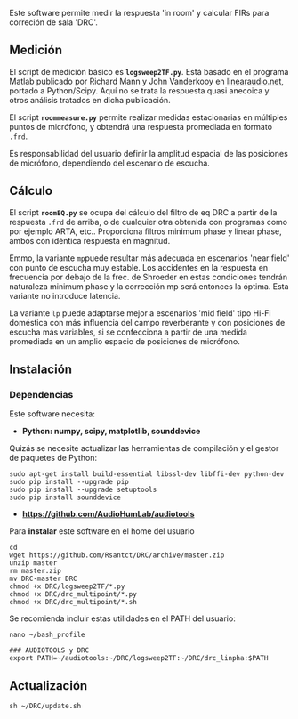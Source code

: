 Este software permite medir la respuesta 'in room' y calcular FIRs para correción de sala 'DRC'.

## Medición

El script de medición básico es **`logsweep2TF.py`**. Está basado en el programa Matlab publicado por Richard Mann y John Vanderkooy en [linearaudio.net](https://linearaudio.net/downloads), portado a Python/Scipy. Aquí no se trata la respuesta quasi anecoica y otros análisis tratados en dicha publicación.

El script **`roommeasure.py`** permite realizar medidas estacionarias en múltiples puntos de micrófono, y obtendrá una respuesta promediada en formato `.frd`.

Es responsabilidad del usuario definir la amplitud espacial de las posiciones de micrófono, dependiendo del escenario de escucha.

## Cálculo

El script **`roomEQ.py`** se ocupa del cálculo del filtro de eq DRC a partir de la respuesta `.frd` de arriba, o de cualquier otra obtenida con programas como por ejemplo ARTA, etc.. Proporciona filtros minimum phase y linear phase, ambos con idéntica respuesta en magnitud.

Emmo, la variante `mp`puede resultar más adecuada en escenarios 'near field' con punto de escucha muy estable. Los accidentes en la respuesta en frecuencia por debajo de la frec. de Shroeder en estas condiciones tendrán naturaleza minimum phase y la corrección mp será entonces la óptima. Esta variante no introduce latencia.

La variante `lp` puede adaptarse mejor a escenarios 'mid field' tipo Hi-Fi doméstica con más influencia del campo reverberante y con posiciones de escucha más variables, si se confecciona a partir de una medida promediada en un amplio espacio de posiciones de micrófono.

## Instalación

### Dependencias

Este software necesita:

- **Python: numpy, scipy, matplotlib, sounddevice**

Quizás se necesite actualizar las herramientas de compilación y el gestor de paquetes de Python:
```
sudo apt-get install build-essential libssl-dev libffi-dev python-dev
sudo pip install --upgrade pip
sudo pip install --upgrade setuptools
sudo pip install sounddevice
```

- **https://github.com/AudioHumLab/audiotools**


Para **instalar** este software en el home del usuario

```
cd
wget https://github.com/Rsantct/DRC/archive/master.zip
unzip master
rm master.zip
mv DRC-master DRC
chmod +x DRC/logsweep2TF/*.py
chmod +x DRC/drc_multipoint/*.py
chmod +x DRC/drc_multipoint/*.sh
```

Se recomienda incluir estas utilidades en el PATH del usuario:

```
nano ~/bash_profile
```

```
### AUDIOTOOLS y DRC
export PATH=~/audiotools:~/DRC/logsweep2TF:~/DRC/drc_linpha:$PATH
```

## Actualización

```
sh ~/DRC/update.sh
```  
 
